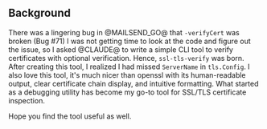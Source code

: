## Background

There was a lingering bug in @MAILSEND_GO@ that `-verifyCert` was broken (Bug
        #71)
I was not getting time to look at the code and figure out the issue, so I asked @CLAUDE@ to
write a simple CLI tool to verify certificates with optional verification. Hence, `ssl-tls-verify` was born.
After creating this tool, I realized I had missed `ServerName` in `tls.Config`.
I also love this tool, it's much nicer than openssl with its human-readable output,
clear certificate chain display, and intuitive formatting. What started as a debugging
utility has become my go-to tool for SSL/TLS certificate inspection. 

Hope you find the tool useful as well.
